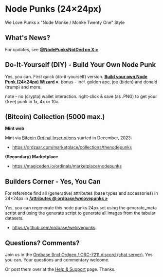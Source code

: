 # Node Punks (24×24px)

We Love Punks x "Node Monke / Monke Twenty One" Style



## What's News?

For updates, see [**@NodePunksNotDed on X »**](https://twitter.com/NodePunksNotDed)




## Do-It-Yourself (DIY) - Build Your Own Node Punk

Yes, you can.  First quick (do-it-yourself) version.
[**Build your own Node Punk (24×24px) Wizard »**](https://orc721.github.io/nodepunks/build). 
bonus - incl. golden ape, joe (biden) and donald (trump) and more. 

note - no (crypto) wallet interaction. right-click & save (as .PNG) to get your (free) punk in 1x, 4x or 10x. 




## (Bitcoin) Collection (5000 max.)

**Mint web**

Mint via [Bitcoin Ordinal Inscriptions](https://ordinals.com) started in December, 2023:

  - <https://ordzaar.com/marketplace/collections/thenodepunks>

**(Secondary) Marketplace**

  - <https://magiceden.io/ordinals/marketplace/nodepunks>







## Builders Corner - Yes, You Can

For reference find all (generative) attributes (base types and accessories) in 24×24px in [**/attributes @ ordbase/welovepunks »**](https://github.com/ordbase/welovepunks/tree/master/attributes)


Yes, you can regenerate this node punks 24px set 
using the generate_meta script 
and using the generate script to generate all images
from the tabular datasets. 

- <https://github.com/ordbase/welovepunks> 



## Questions? Comments?


Join us in the [Ordbase (Incl Ordgen / ORC-721) discord (chat server)](https://discord.gg/dDhvHKjm2t). Yes you can.
Your questions and commentary welcome.

Or post them over at the [Help & Support](https://github.com/geraldb/help) page. Thanks.
